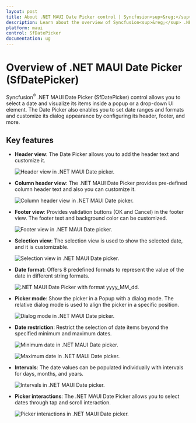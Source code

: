 ```yaml
---
layout: post
title: About .NET MAUI Date Picker control | Syncfusion<sup>&reg;</sup>
description: Learn about the overview of Syncfusion<sup>&reg;</sup> .NET MAUI Date Picker (SfDatePicker) control, its basic features, and date picker functionalities.
platform: maui
control: SfDatePicker
documentation: ug
---
```


# Overview of .NET MAUI Date Picker (SfDatePicker)

Syncfusion<sup>&reg;</sup> .NET MAUI Date Picker (SfDatePicker) control allows you to select a date and visualize its items inside a popup or a drop-down UI element. The Date Picker also enables you to set date ranges and formats and customize its dialog appearance by configuring its header, footer, and more.

## Key features

* **Header view**: The Date Picker allows you to add the header text and customize it.

   ![Header view in .NET MAUI Date picker.](images/overview/maui-header-view.png)

* **Column header view**: The .NET MAUI Date Picker provides pre-defined column header text and also you can customize it.

   ![Column header view in .NET MAUI Date picker.](images/overview/maui-column-header-view.png)

* **Footer view**: Provides validation buttons (OK and Cancel) in the footer view. The footer text and background color can be customized.

   ![Footer view in .NET MAUI Date picker.](images/overview/maui-date-picker-footer-view.png)

* **Selection view**: The selection view is used to show the selected date, and it is customizable.

   ![Selection view in .NET MAUI Date picker.](images/overview/maui-selection-view.png)

* **Date format**: Offers 8 predefined formats to represent the value of the date in different string formats.

   ![.NET MAUI Date Picker with format yyyy_MM_dd.](images/overview/maui-date-picker-format_yyyy_MM_dd.png)

* **Picker mode**: Show the picker in a Popup with a dialog mode. The relative dialog mode is used to align the picker in a specific position.

   ![Dialog mode in .NET MAUI Date picker.](images/overview/maui-date-picker-dialog-mode.gif)

* **Date restriction**: Restrict the selection of date items beyond the specified minimum and maximum dates.

   ![Minimum date in .NET MAUI Date picker.](images/overview/maui-date-picker-minimum-date.png)

   ![Maximum date in .NET MAUI Date picker.](images/overview/maui-date-picker-maximum-date.png)

* **Intervals**: The date values can be populated individually with intervals for days, months, and years.

   ![Intervals in .NET MAUI Date picker.](images/overview/maui-date-picker-intervals.gif)

* **Picker interactions**: The .NET MAUI Date Picker allows you to select dates through tap and scroll interaction.

   ![Picker interactions in .NET MAUI Date picker.](images/overview/maui-date-picker-interactions.gif)